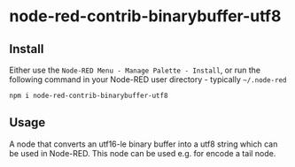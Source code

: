 node-red-contrib-binarybuffer-utf8
========================

Install
-------

Either use the `Node-RED Menu - Manage Palette - Install`, or run the following command in your Node-RED user directory - typically `~/.node-red`

    npm i node-red-contrib-binarybuffer-utf8


Usage
-----

A node that converts an utf16-le binary buffer into a utf8 string which can be used in Node-RED.
This node can be used e.g. for encode a tail node.